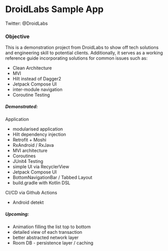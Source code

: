 # DroidLabs Sample App

Twitter: @DroidLabs

### Objective

This is a demonstration project from DroidLabs to show off tech
solutions and engineering skill to potential clients. Additionally, it
serves as a working reference guide incorporating solutions for common
issues such as:

- Clean Architecture
- MVI
- Hilt instead of Dagger2
- Jetpack Compose UI  
- inter-module navigation
- Coroutine Testing

##### Demonstrated:

Application
- modularised application
- Hilt dependency injection
- Retrofit + Moshi
- RxAndroid / RxJava
- MVI architecture
- Coroutines
- JUnit4 Testing
- simple UI via RecyclerView
- Jetpack Compose UI  
- BottomNavigationBar / Tabbed Layout
- build.gradle with Kotlin DSL

CI/CD via Github Actions 
- Android detekt

##### Upcoming:

- Animation filling the list top to bottom
- detailed view of each transaction
- better abstracted network layer
- Room DB - persistence layer / caching
